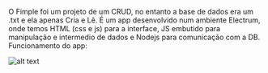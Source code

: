 O Fimple foi um projeto de um CRUD, no entanto a base de dados era um .txt e ela apenas Cria e Lê. É um app desenvolvido num ambiente Electrum, onde temos HTML (css e js) para a interface, JS embutido para manipulação e intermedio de dados e Nodejs para comunicação com a DB.
Funcionamento do app:

![alt text](https://raw.githubusercontent.com/BoladoSeis/portifolio/main/Brecha/Brave%20-%20portifolio_Brecha%20at%20main%20%C2%B7%20BoladoSeis_portifolio%20-%20Brave%20-%2020%20November%202021.gif)
